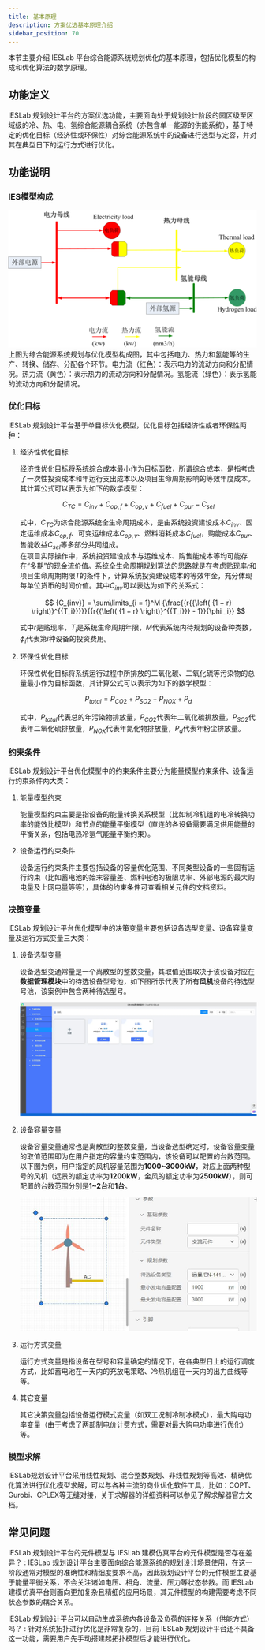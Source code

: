 ```yaml
---
title: 基本原理
description: 方案优选基本原理介绍
sidebar_position: 70
---
```


本节主要介绍 IESLab 平台综合能源系统规划优化的基本原理，包括优化模型的构成和优化算法的数学原理。

## 功能定义

IESLab 规划设计平台的方案优选功能，主要面向处于规划设计阶段的园区级至区域级的冷、热、电、氢综合能源耦合系统（亦包含单一能源的供能系统），基于特定的优化目标（经济性或环保性）对综合能源系统中的设备进行选型与定容，并对其在典型日下的运行方式进行优化。

## 功能说明
### IES模型构成
![综合能源系统规划与优化模型构成 =x700](./IES_structure.png "综合能源系统规划与优化模型构成")
上图为综合能源系统规划与优化模型构成图，其中包括电力、热力和氢能等的生产、转换、储存、分配各个环节。电力流（红色）：表示电力的流动方向和分配情况。热力流（黄色）：表示热力的流动方向和分配情况。氢能流（绿色）：表示氢能的流动方向和分配情况。
### 优化目标

IESLab 规划设计平台基于单目标优化模型，优化目标包括经济性或者环保性两种：

1. 经济性优化目标
   
   经济性优化目标将系统综合成本最小作为目标函数，所谓综合成本，是指考虑了一次性投资成本和年运行支出成本以及项目生命周期影响的等效年度成本。其计算公式可以表示为如下的数学模型：

   $$
    C_{TC}=C_{inv}+C_{op,f}+C_{op,v}+C_{fuel}+C_{pur}-C_{sel}
   $$

   式中，$C_{TC}$为综合能源系统全生命周期成本，是由系统投资建设成本$C_{inv}$、固定运维成本$C_{op,f}$、可变运维成本$C_{op,v}$、燃料消耗成本$C_{fuel}$，购能成本$C_{pur}$、售能收益$C_{sel}$等多部分共同组成。  
   在项目实际操作中，系统投资建设成本与运维成本、购售能成本等均可能存在“多期”的现金流价值。系统全生命周期规划算法的思路就是在考虑贴现率$r$和项目生命周期期限$T$的条件下，计算系统投资建设成本的等效年金，充分体现每单位货币的时间价值。其中$C_{inv}$可以表达为如下的关系式：

   $$
    {C_{inv}} = \sum\limits_{i = 1}^M {\frac{{r{{\left( {1 + r} \right)}^{{T_i}}}}}{{r{{\left( {1 + r} \right)}^{{T_i}}} - 1}}{\phi _i}} 
   $$

   式中$r$是贴现率，$T_i$是系统生命周期年限，$M$代表系统内待规划的设备种类数，$\phi _i$代表第$i$种设备的投资费用。

2. 环保性优化目标

   环保性优化目标将系统运行过程中所排放的二氧化碳、二氧化硫等污染物的总量最小作为目标函数，其计算公式可以表示为如下的数学模型：

   $$
    P_{total}=P_{CO2}+P_{SO2}+P_{NOX}+P_{d}
   $$

   式中，$P_{total}$代表总的年污染物排放量，$P_{CO2}$代表年二氧化碳排放量，$P_{SO2}$代表年二氧化硫排放量，$P_{NOX}$代表年氮化物排放量，$P_{d}$代表年粉尘排放量。

### 约束条件

IESLab 规划设计平台优化模型中的约束条件主要分为能量模型约束条件、设备运行约束条件两大类：

1. 能量模型约束
   
   能量模型约束主要是指设备的能量转换关系模型（比如制冷机组的电冷转换功率的能效比模型）和节点的能量平衡模型（直连的各设备需要满足供用能量的平衡关系，包括电热冷氢气能量平衡约束）。

2. 设备运行约束条件
   
   设备运行约束条件主要包括设备的容量优化范围、不同类型设备的一些固有运行约束（比如蓄电池的始末容量差、燃料电池的极限功率、外部电源的最大购电量及上网电量等等），具体的约束条件可查看相关元件的文档资料。

### 决策变量

IESLab 规划设计平台优化模型中的决策变量主要包括设备选型变量、设备容量变量及运行方式变量三大类：

1. 设备选型变量
   
   设备选型变通常量是一个离散型的整数变量，其取值范围取决于该设备对应在**数据管理模块**中的待选设备型号池，如下图所示代表了所有**风机**设备的待选型号池，该案例中包含两种待选型号。

   ![风机设备的待选型号池 =x700](./windturbine_pool.jpg "风机设备的待选型号池")

2. 设备容量变量
   
   设备容量变量通常也是离散型的整数变量，当设备选型确定时，设备容量变量的取值范围即为在用户指定的容量约束范围内，该设备可以配置的台数范围。以下图为例，用户指定的风机容量范围为**1000~3000kW**，对应上面两种型号的风机（远景的额定功率为**1200kW**，金风的额定功率为**2500kW**），则可配置的台数范围分别是**1~2台**和**1台**。

   ![风机设备的容量配置范围 =x400](./cap_limit.jpg "风机设备的容量配置范围")

3. 运行方式变量
   
   运行方式变量是指设备在型号和容量确定的情况下，在各典型日上的运行调度方式，比如蓄电池在一天内的充放电策略、冷热机组在一天内的出力曲线等等。
4. 其它变量
   
   其它决策变量包括设备运行模式变量（如双工况制冷制冰模式），最大购电功率变量（由于考虑了两部制电价计费方式，需要对最大购电功率进行优化）等。

### 模型求解

IESLab规划设计平台采用线性规划、混合整数规划、非线性规划等高效、精确优化算法进行优化模型求解，可以与各种主流的商业优化软件工具，比如：COPT、Gurobi、CPLEX等无缝对接，关于求解器的详细资料可以参见了解求解器官方文档。

## 常见问题

IESLab 规划设计平台的元件模型与 IESLab 建模仿真平台的元件模型是否存在差异？
: IESLab 规划设计平台主要面向综合能源系统的规划设计场景使用，在这一阶段通常对模型的准确性和精细度要求不高，因此规划设计平台的元件模型主要基于能量平衡关系，不会关注诸如电压、相角、流量、压力等状态参数。而 IESLab 建模仿真平台则面向更加复杂且精细的应用场景，其元件模型的构建需要考虑不同状态参数的耦合关系。

IESLab 规划设计平台可以自动生成系统内各设备及负荷的连接关系（供能方式）吗？
: 针对系统拓扑进行优化是非常复杂的，目前 IESLab 规划设计平台还不具备这一功能，需要用户先手动搭建起拓扑模型后才能进行优化。